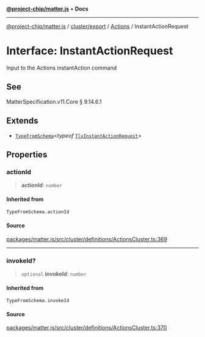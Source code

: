 [**@project-chip/matter.js**](../../../../../README.md) • **Docs**

***

[@project-chip/matter.js](../../../../../modules.md) / [cluster/export](../../../README.md) / [Actions](../README.md) / InstantActionRequest

# Interface: InstantActionRequest

Input to the Actions instantAction command

## See

MatterSpecification.v11.Core § 9.14.6.1

## Extends

- [`TypeFromSchema`](../../../../../tlv/export/README.md#typefromschemas)\<*typeof* [`TlvInstantActionRequest`](../README.md#tlvinstantactionrequest)\>

## Properties

### actionId

> **actionId**: `number`

#### Inherited from

`TypeFromSchema.actionId`

#### Source

[packages/matter.js/src/cluster/definitions/ActionsCluster.ts:369](https://github.com/project-chip/matter.js/blob/7a8cbb56b87d4ccf34bec5a9a95ab40a1711324f/packages/matter.js/src/cluster/definitions/ActionsCluster.ts#L369)

***

### invokeId?

> `optional` **invokeId**: `number`

#### Inherited from

`TypeFromSchema.invokeId`

#### Source

[packages/matter.js/src/cluster/definitions/ActionsCluster.ts:370](https://github.com/project-chip/matter.js/blob/7a8cbb56b87d4ccf34bec5a9a95ab40a1711324f/packages/matter.js/src/cluster/definitions/ActionsCluster.ts#L370)
